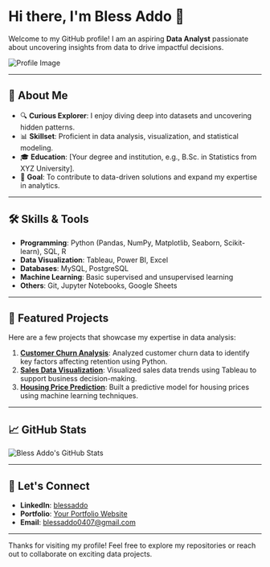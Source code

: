 # Hi there, I'm Bless Addo 👋

Welcome to my GitHub profile! I am an aspiring **Data Analyst** passionate about uncovering insights from data to drive impactful decisions.

![Profile Image](https://github.com/blessaddo/blessaddo/blob/main/YOUR-DEFAULT-IMAGE)

---

## 🚀 About Me

- 🔍 **Curious Explorer**: I enjoy diving deep into datasets and uncovering hidden patterns.
- 📊 **Skillset**: Proficient in data analysis, visualization, and statistical modeling.
- 🎓 **Education**: [Your degree and institution, e.g., B.Sc. in Statistics from XYZ University].
- 🌟 **Goal**: To contribute to data-driven solutions and expand my expertise in analytics.

---

## 🛠️ Skills & Tools

- **Programming**: Python (Pandas, NumPy, Matplotlib, Seaborn, Scikit-learn), SQL, R
- **Data Visualization**: Tableau, Power BI, Excel
- **Databases**: MySQL, PostgreSQL
- **Machine Learning**: Basic supervised and unsupervised learning
- **Others**: Git, Jupyter Notebooks, Google Sheets

---

## 📂 Featured Projects

Here are a few projects that showcase my expertise in data analysis:

1. **[Customer Churn Analysis](#)**: Analyzed customer churn data to identify key factors affecting retention using Python.
2. **[Sales Data Visualization](#)**: Visualized sales data trends using Tableau to support business decision-making.
3. **[Housing Price Prediction](#)**: Built a predictive model for housing prices using machine learning techniques.

---

## 📈 GitHub Stats

![Bless Addo's GitHub Stats](https://github-readme-stats.vercel.app/api?username=blessaddo&show_icons=true&theme=radical)

---

## 💬 Let's Connect

- **LinkedIn**: [blessaddo](#)
- **Portfolio**: [Your Portfolio Website](#)
- **Email**: [blessaddo0407@gmail.com](mailto:blessaddo0407@gmail.com)

---

Thanks for visiting my profile! Feel free to explore my repositories or reach out to collaborate on exciting data projects.

